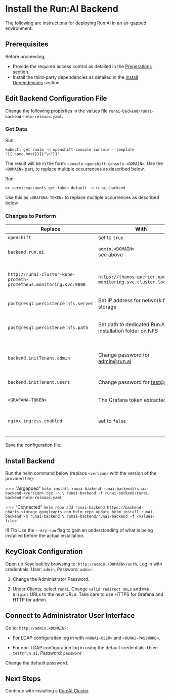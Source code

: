 
# Install the Run:AI Backend 

The following are instructions for deploying Run:AI in an air-gapped environment.

## Prerequisites 


Before proceeding,

* Provide the required access control as detailed in the [Preperations](preparations.md) section.
* Install the third-party dependencies as detailed in the [Install Dependencies](ocp-dependencies.md) section.


## Edit Backend Configuration File

Change the following properties in the values file `runai-backend/runai-backend-helm-release.yaml`. 

### Get Data

Run:
```
kubectl get route -n openshift-console console --template '{{.spec.host}}{{"\n"}}'
``` 

The result will be in the form:  `console-openshift-console.<DOMAIN>`. Use the `<DOMAIN>` part, to replace multiple occurrences as described below.

Run:
```
oc serviceaccounts get-token default -n runai-backend
```

Use this as `<GRAFANA-TOKEN>` to replace multiple occurrences as described below

### Changes to Perform 

|  Replace |   With   | Description | 
|----------|----------|-------------| 
| `openshift` | set to `true` | |
| `backend.run.ai` | `admin.<DOMAIN>` <br> see above | URL to the Administration User Interface  | 
|  `http://runai-cluster-kube-prometh-prometheus.monitoring.svc:9090` | `https://thanos-querier.openshift-monitoring.svc.cluster.local:9091` | Prometheus Data Source Proxy. Multiple occurances. | 
| `postgresql.persistence.nfs.server` | Set IP address for network file storage ||
| `postgresql.persistence.nfs.path` | Set path to dedicated Run:AI installation folder on NFS | path should be pre-created and have full access rights |
| `backend.initTenant.admin` | Change password for [admin@run.ai](mailto:admin.run.ai) | This user is the master Backend Administrator | 
| `backend.initTenant.users` | Change password for [test@run.ai](mailto:test@run.ai) | This user is the first cluster user | 
| `<GRAFANA-TOKEN>` | The Grafana token extracted above  |  multiple occurances | 
| `nginx-ingress.enabled` | set to `false` | Disable ingress controller on OpenShift | 
|<img width=500/>|| 
 
<!-- | `tls.secretName` | name of Kubernetes secret under the runai-backend namespace | Secret contains certificate for `auth.runai.<company-name>` | -->


Save the configuration file.


## Install Backend

Run the helm command below (replace `<version>` with the version of the provided file):


=== "Airgapped"
    ```
    helm install runai-backend runai-backend/runai-backend-<version>.tgz -n \
        runai-backend -f runai-backend/runai-backend-helm-release.yaml 
    ```

=== "Connected"
    ```
    helm repo add runai-backend https://backend-charts.storage.googleapis.com
    helm repo update
    helm install runai-backend -n runai-backend \
        runai-backend/runai-backend -f <values-file> 
    ```


!!! Tip
    Use the  `--dry-run` flag to gain an understanding of what is being installed before the actual installation. 


##  KeyCloak Configuration

Open up Keycloak by browsing to: `http://admin.<DOMAIN>/auth`. Log in with credentials: User: `admin`, Password: `admin`:

1. Change the Administrator Password.

2. Under Clients, select `runai`. Change `valid redirect URLs` and `Web Origins` URLs to the new URLs. Take care to use HTTPS for Grafana and HTTP for admin.


## Connect to Administrator User Interface

Go to: `http://admin.<DOMAIN>`:

* For LDAP configuration log in with `<RUNAI-USER>` and `<RUNAI-PASSWORD>`.

* For non-LDAP configuration log in using the default credentials: User: `test@run.ai`, Password: `password`

Change the default password.


## Next Steps

Continue with installing a [Run:AI Cluster](cluster.md).

